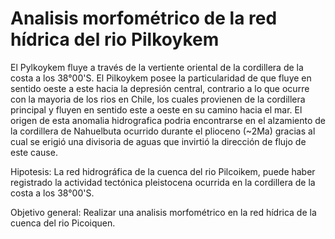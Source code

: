 # Analisis morfométrico de la red hídrica del rio Pilkoykem

El Pylkoykem fluye a través de la vertiente oriental de la cordillera de la costa a los 38°00'S. El Pilkoykem posee la particularidad de que fluye en sentido oeste a este hacia la depresión central, contrario a lo que ocurre con la mayoria de los rios en Chile, los cuales provienen de la cordillera principal y fluyen en sentido este a oeste en su camino hacia el mar. El origen de esta anomalia hidrografica podria encontrarse en el alzamiento de la cordillera de Nahuelbuta ocurrido durante el plioceno (~2Ma) gracias al cual se erigió una divisoria de aguas que invirtió la dirección de flujo de este cause.

Hipotesis: La red hidrográfica de la cuenca del rio Pilcoikem, puede haber registrado la actividad tectónica pleistocena ocurrida en la cordillera de la costa a los 38°00'S. 

Objetivo general: Realizar una analisis morfométrico en la red hídrica de la cuenca del rio Picoiquen.
